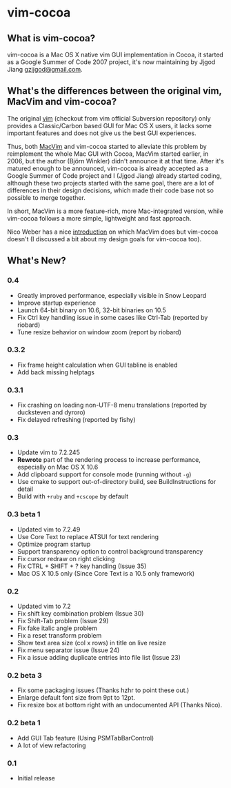 vim-cocoa
=========

What is vim-cocoa?
------------------

vim-cocoa is a Mac OS X native vim GUI implementation in Cocoa, it started
as a Google Summer of Code 2007 project, it's now maintaining by Jjgod Jiang
<gzjjgod@gmail.com>.

What's the differences between the original vim, MacVim and vim-cocoa?
----------------------------------------------------------------------

The original [vim](http://www.vim.org) (checkout from vim official Subversion
repository) only provides a Classic/Carbon based GUI for Mac OS X users, it
lacks some important features and does not give us the best GUI experiences.

Thus, both [MacVim](http://code.google.com/p/MacVim) and vim-cocoa started
to alleviate this problem by reimplement the whole Mac GUI with Cocoa,
MacVim started earlier, in 2006, but the author (Björn Winkler) didn't
announce it at that time. After it's matured enough to be announced, vim-cocoa
is already accepted as a Google Summer of Code project and I (Jjgod Jiang)
already started coding, although these two projects started with the same
goal, there are a lot of differences in their design decisions, which made
their code base not so possible to merge together.

In short, MacVim is a more feature-rich, more Mac-integrated version, while
vim-cocoa follows a more simple, lightweight and fast approach.

Nico Weber has a nice
[introduction](http://groups.google.com/group/vim_mac/browse_thread/thread/c16868aa7dcad59b)
on which MacVim does but vim-cocoa doesn't (I discussed a bit about my design
goals for vim-cocoa too).

What's New?
-----------

### 0.4

* Greatly improved performance, especially visible in Snow Leopard
* Improve startup experience
* Launch 64-bit binary on 10.6, 32-bit binaries on 10.5
* Fix Ctrl key handling issue in some cases like Ctrl-Tab (reported by riobard)
* Tune resize behavior on window zoom (report by riobard)

### 0.3.2

* Fix frame height calculation when GUI tabline is enabled
* Add back missing helptags

### 0.3.1

* Fix crashing on loading non-UTF-8 menu translations (reported by ducksteven and dyroro)
* Fix delayed refreshing (reported by fishy)

### 0.3

* Update vim to 7.2.245
* **Rewrote** part of the rendering process to increase performance, especially on Mac OS X 10.6
* Add clipboard support for console mode (running without `-g`)
* Use cmake to support out-of-directory build, see BuildInstructions for detail
* Build with `+ruby` and `+cscope` by default

### 0.3 beta 1

* Updated vim to 7.2.49
* Use Core Text to replace ATSUI for text rendering
* Optimize program startup
* Support transparency option to control background transparency
* Fix cursor redraw on right clicking
* Fix CTRL + SHIFT + ? key handling (Issue 35)
* Mac OS X 10.5 only (Since Core Text is a 10.5 only framework)

### 0.2

* Updated vim to 7.2
* Fix shift key combination problem (Issue 30)
* Fix Shift-Tab problem (Issue 29)
* Fix fake italic angle problem
* Fix a reset transform problem
* Show text area size (col x rows) in title on live resize
* Fix menu separator issue (Issue 24)
* Fix a issue adding duplicate entries into file list (Issue 23)

### 0.2 beta 3

* Fix some packaging issues (Thanks hzhr to point these out.)
* Enlarge default font size from 9pt to 12pt.
* Fix resize box at bottom right with an undocumented API (Thanks Nico).

### 0.2 beta 1

* Add GUI Tab feature (Using PSMTabBarControl)
* A lot of view refactoring

### 0.1

* Initial release
